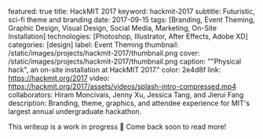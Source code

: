 featured: true
title: HackMIT 2017
keyword: hackmit-2017
subtitle: Futuristic, sci-fi theme and branding 
date: 2017-09-15
tags: [Branding, Event Theming, Graphic Design, Visual Design, Social Media, Marketing, On-Site Installation]
technologies: [Photoshop, Illustrator, After Effects, Adobe XD]
categories: [design]
label: Event Theming
thumbnail: /static/images/projects/hackmit-2017/thumbnail.png
cover: /static/images/projects/hackmit-2017/thumbnail.png
caption: "\"Physical hack\", an on-site installation at HackMIT 2017."
color: 2e4d8f
link: https://hackmit.org/2017
video: https://hackmit.org/2017/assets/videos/splash-intro-compressed.mp4
collaborators: Hiram Moncivais, Jenny Xu, Jessica Tang, and Jierui Fang
description: Branding, theme, graphics, and attendee experience for MIT's largest annual undergraduate hackathon.

This writeup is a work in progress 🙊 Come back soon to read more!